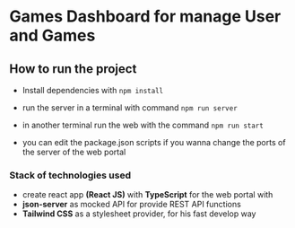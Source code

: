 # Games Dashboard for manage User and Games

  

## How to run the project

  

- Install dependencies with `npm install`

- run the server in a terminal with command `npm run server`

- in another terminal run the web with the command `npm run start`

- you can edit the package.json scripts if you wanna change the ports of the server of the web portal

###  Stack of technologies used
- create react app **(React JS)** with **TypeScript** for the web portal with 
-  **json-server** as mocked API for provide REST API functions
- **Tailwind CSS** as a stylesheet provider, for his fast develop way 